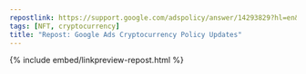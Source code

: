 ```yaml
---
repostlink: https://support.google.com/adspolicy/answer/14293829?hl=en&ref_topic=29265&sjid=14431064412786115799-US
tags: [NFT, cryptocurrency]
title: "Repost: Google Ads Cryptocurrency Policy Updates"
---
```


{% include embed/linkpreview-repost.html %}

